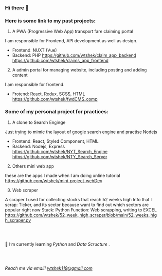 ### Hi there 👋

<h3> Here is some link to my past projects: </h3>

1. A PWA (Progressive Web App) transport fare claiming portal

I am responsible for Frontend, API development as well as design.
- Frontend: NUXT (Vue)
- Backend: PHP
https://github.com/wtshek/claim_app_backend
https://github.com/wtshek/claims_app_frontend

2. A admin portal for managing website, including posting and adding content

I am responsible for frontend. 
- Frotend: React, Redux, SCSS, HTML
https://github.com/wtshek/fwdCMS_comp


<h3> Some of my personal project for practices: </h3>

1. A clone to Search Enginge

Just trying to mimic the layout of google search engine and practise Nodejs
- Frontend: React, Styled Component, HTML
- Backend: Nodejs, Express
https://github.com/wtshek/NYT_Search_Engine
https://github.com/wtshek/NTY_Search_Server

2. Others mini web app 

these are the apps I made when I am doing online tutorial
https://github.com/wtshek/mini-project-webDev

3. Web scraper

A scraper I used for collecting stocks that reach 52 weeks high
Info that I scrap: Ticker, and its sector because want to find out which sectors are popular right now
Stack: Python 
Function: Web scrapping, writing to EXCEL
https://github.com/wtshek/52_week_high_scraper/blob/main/52_weeks_high_scraper.py

<br>
<br>


 🌱 I’m currently learning <em> Python</em> and <em> Data Scructure </em>.
 
 <br> 
 <br>
 
 <em> Reach me via email! wtshek119@gmail.com </em>
